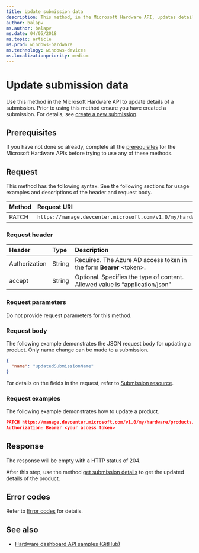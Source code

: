 ```yaml
---
title: Update submission data
description: This method, in the Microsoft Hardware API, updates details of a submission.
author: balapv
ms.author: balapv
ms.date: 04/05/2018
ms.topic: article
ms.prod: windows-hardware
ms.technology: windows-devices
ms.localizationpriority: medium
---
```


# Update submission data 

Use this method in the Microsoft Hardware API to update details of a submission. Prior to using this method ensure you have created a submission. For details, see [create a new submission](create-a-new-hardware-submission.md).


## Prerequisites
If you have not done so already, complete all the [prerequisites](dashboard-api.md) for the Microsoft Hardware APIs before trying to use any of these methods.

## Request
This method has the following syntax. See the following sections for usage examples and descriptions of the header and request body.

| Method | Request URI |
|:--|:--|
| PATCH | `https://manage.devcenter.microsoft.com/v1.0/my/hardware/products/{productID}/submissions/{submissionId}`

### Request header

| Header | Type | Description |
|:--|:--|:--|
|Authorization | String | Required. The Azure AD access token in the form **Bearer** \<token\>. |
| accept | String |	Optional. Specifies the type of content. Allowed value is “application/json” |

### Request parameters

Do not provide request parameters for this method.

### Request body

The following example demonstrates the JSON request body for updating a product. Only name change can be made to a submission.

```json
{
  "name": "updatedSubmissionName"
}
```

For details on the fields in the request, refer to [Submission resource](get-product-data.md#submission-resource).

### Request examples
The following example demonstrates how to update a product.

```json 
PATCH https://manage.devcenter.microsoft.com/v1.0/my/hardware/products/14631253285588838/submissions/1152921504627422408 HTTP/1.1
Authorization: Bearer <your access token>
```

## Response

The response will be empty with a HTTP status of 204.

After this step, use the method [get submission details](get-a-submission.md) to get the updated details of the product.

## Error codes
Refer to [Error codes](get-product-data.md#error-codes) for details.

## See also

- [Hardware dashboard API samples (GitHub)](https://aka.ms/hpc_async_api_samples)
